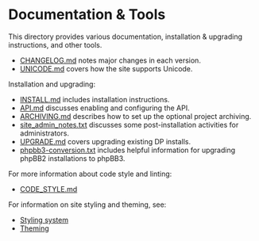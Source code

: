 # Documentation & Tools

This directory provides various documentation, installation & upgrading
instructions, and other tools.

* [CHANGELOG.md](CHANGELOG.md) notes major changes in each version.
* [UNICODE.md](UNICODE.md) covers how the site supports Unicode.

Installation and upgrading:
* [INSTALL.md](INSTALL.md) includes installation instructions.
* [API.md](API.md) discusses enabling and configuring the API.
* [ARCHIVING.md](ARCHIVING.md) describes how to set up the optional project
  archiving.
* [site_admin_notes.txt](site_admin_notes.txt) discusses some post-installation
  activities for administrators.
* [UPGRADE.md](UPGRADE.md) covers upgrading existing DP installs.
* [phpbb3-conversion.txt](phpbb3-conversion.txt) includes helpful information
  for upgrading phpBB2 installations to phpBB3.

For more information about code style and linting:
* [CODE_STYLE.md](CODE_STYLE.md)

For information on site styling and theming, see:
* [Styling system](../styles/README.md)
* [Theming](../styles/themes/README.md)
